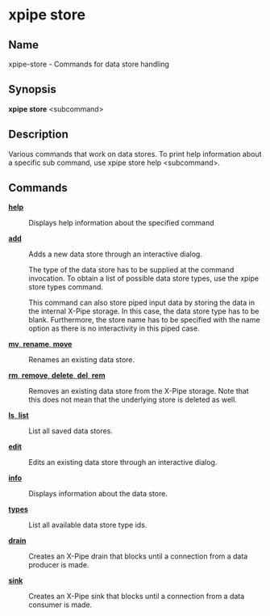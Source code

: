 # xpipe store

<h2 id="_name">Name</h2>
<div class="sectionbody">
<p>xpipe-store - Commands for data store handling</p>
</div>
<div class="sect1">
<h2 id="_synopsis">Synopsis</h2>
<div class="sectionbody">
<div class="paragraph">
<p><strong>xpipe store</strong> &lt;subcommand&gt;</p>
</div>
</div>
</div>
<div class="sect1">
<h2 id="_description">Description</h2>
<div class="sectionbody">
<div class="paragraph">
<p>Various commands that work on data stores. To print help information about a specific sub command, use xpipe store help &lt;subcommand&gt;.</p>
</div>
</div>
</div>
<div class="sect1">
<h2 id="_commands">Commands</h2>
<div class="sectionbody">
<div class="dlist">
<dl>
<dt class="hdlist1"><a href="xpipe-store-help.html"><strong>help</strong></a></dt>
<dd>
<p>Displays help information about the specified command</p>
</dd>
<dt class="hdlist1"><a href="xpipe-store-add.html"><strong>add</strong></a></dt>
<dd>
<p>Adds a new data store through an interactive dialog.</p>
<div class="paragraph">
<p>The type of the data store has to be supplied at the command invocation. To obtain a list of possible data store types, use the xpipe store types command.</p>
</div>
<div class="paragraph">
<p>This command can also store piped input data by storing the data in the internal X-Pipe storage. In this case, the data store type has to be blank. Furthermore, the store name has to be specified with the name option as there is no interactivity in this piped case.</p>
</div>
</dd>
<dt class="hdlist1"><a href="xpipe-store-mv.html"><strong>mv</strong>, <strong>rename</strong>, <strong>move</strong></a></dt>
<dd>
<p>Renames an existing data store.</p>
</dd>
<dt class="hdlist1"><a href="xpipe-store-rm.html"><strong>rm</strong>, <strong>remove</strong>, <strong>delete</strong>, <strong>del</strong>, <strong>rem</strong></a></dt>
<dd>
<p>Removes an existing data store from the X-Pipe storage. Note that this does not mean that the underlying store is deleted as well.</p>
</dd>
<dt class="hdlist1"><a href="xpipe-store-ls.html"><strong>ls</strong>, <strong>list</strong></a></dt>
<dd>
<p>List all saved data stores.</p>
</dd>
<dt class="hdlist1"><a href="xpipe-store-edit.html"><strong>edit</strong></a></dt>
<dd>
<p>Edits an existing data store through an interactive dialog.</p>
</dd>
<dt class="hdlist1"><a href="xpipe-store-info.html"><strong>info</strong></a></dt>
<dd>
<p>Displays information about the data store.</p>
</dd>
<dt class="hdlist1"><a href="xpipe-store-types.html"><strong>types</strong></a></dt>
<dd>
<p>List all available data store type ids.</p>
</dd>
<dt class="hdlist1"><a href="xpipe-store-drain.html"><strong>drain</strong></a></dt>
<dd>
<p>Creates an X-Pipe drain that blocks until a connection from a data producer is made.</p>
</dd>
<dt class="hdlist1"><a href="xpipe-store-sink.html"><strong>sink</strong></a></dt>
<dd>
<p>Creates an X-Pipe sink that blocks until a connection from a data consumer is made.</p>
</dd>
</dl>
</div>
</div>
</div>
